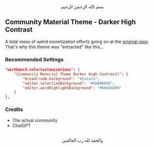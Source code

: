 <div align="center">بسم الله الرحمن الرحيم</div>
<div align="left">

## Community Material Theme - Darker High Contrast

A total mess of weird monetization efforts going on at the [original repo](https://github.com/material-theme/vsc-material-theme). That's why this theme was "extracted" like this...

### Recommended Settings

```json
"workbench.colorCustomizations": {
    "[Community Material Theme Darker High Contrast]": {
        "breadcrumb.background": "#1a1a1a",
        "editor.selectionBackground": "#000000dd",
        "editor.wordHighlightBackground": "#66666699"
    }
},
```

### Credits

- The actual community
- ChatGPT

</div>
<div align="center"><br>والحمد لله رب العالمين</div>
